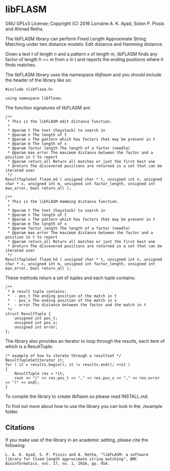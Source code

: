 # libFLASM

GNU GPLv3 License; Copyright (C) 2016 Lorraine A. K. Ayad, Solon P. Pissis and Ahmad Retha.

The libFLASM library can perform Fixed Length Approximate String Matching under
two distance models: Edit distance and Hamming distance.

Given a text *t* of length *n* and a pattern *x* of length *m*, libFLASM finds
any factor of length *h* <= *m* from *x* in *t* and reports the ending positions
where it finds matches.

The libFLASM library uses the namespace *libflasm* and you should include the
header of the library like so:

```
#include <libflasm.h>

using namespace libflasm;
```

The function signatures of libFLASM are:

```
/**
 * This is the libFLASM edit distance function.
 *
 * @param t The text (haystack) to search in
 * @param n The length of t
 * @param x The pattern which has factors that may be present in t
 * @param m The length of x
 * @param factor_length The length of a factor (needle)
 * @param max_error The maximum distance between the factor and a position in t to report
 * @param return_all Return all matches or just the first best one
 * @return The discovered positions are returned in a set that can be iterated over
 */
ResultTupleSet flasm_ed ( unsigned char * t, unsigned int n, unsigned char * x, unsigned int m, unsigned int factor_length, unsigned int max_error, bool return_all );

/**
 * This is the libFLASM Hamming distance function.
 *
 * @param t The text (haystack) to search in
 * @param n The length of t
 * @param x The pattern which has factors that may be present in t
 * @param m The length of x
 * @param factor_length The length of a factor (needle)
 * @param max_error The maximum distance between the factor and a position in t to report
 * @param return_all Return all matches or just the first best one
 * @return The discovered positions are returned in a set that can be iterated over
 */
ResultTupleSet flasm_hd ( unsigned char * t, unsigned int n, unsigned char * x, unsigned int m, unsigned int factor_length, unsigned int max_error, bool return_all );
```
These methods return a set of tuples and each tuple contains:

```
/**
 * A result tuple contains:
 * 	- pos_t The ending position of the match in t
 * 	- pos_x The ending position of the match in x
 * 	- error The distance between the factor and the match in t
 */
struct ResultTuple {
    unsigned int pos_t;
    unsigned int pos_x;
    unsigned int error;
};
```

The library also provides an iterator to loop through the results, each item of which is a ResultTuple:

```
/* example of how to iterate through a resultset */
ResultTupleSetIterator it;
for ( it = results.begin(); it != results.end(); ++it )
{
    ResultTuple res = *it;
    cout << "(" << res.pos_t << "," << res.pos_x << "," << res.error << ")" << endl;
}
```

To compile the library to create libflasm.so please read INSTALL.md.

To find out more about how to use the library you can look in the ./example folder.

## Citations

If you make use of the library in an academic setting, please cite the following:

    L. A. K. Ayad, S. P. Pissis and A. Retha, "libFLASM: a software library for fixed-length approximate string matching", BMC Bioinformatics, vol. 17, no. 1, 2016, pp. 454.
